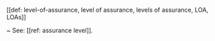 [[def: level-of-assurance, level of assurance, levels of assurance, LOA, LOAs]]

~ See: [[ref: assurance level]].
